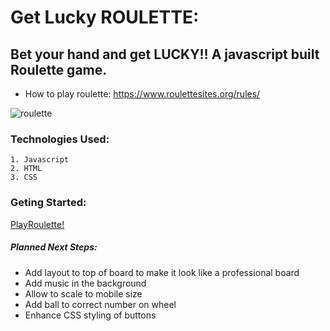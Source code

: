 # Get Lucky ROULETTE: 
## Bet your hand and get LUCKY!! A javascript built Roulette game. 

* How to play roulette: https://www.roulettesites.org/rules/

![roulette](https://i.imgur.com/07PgTke.png)

### Technologies Used:
    1. Javascript
    2. HTML
    3. CSS

### Geting Started:
[PlayRoulette!](https://cobycobyk.github.io/project-1/)

##### Planned Next Steps:
* Add layout to top of board to make it look like a professional board
* Add music in the background
* Allow to scale to mobile size
* Add ball to correct number on wheel
* Enhance CSS styling of buttons
